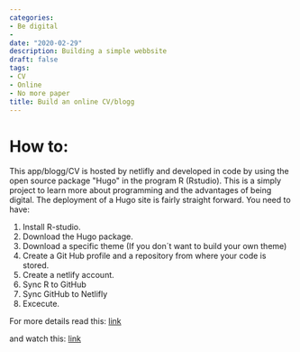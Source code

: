```yaml
---
categories:
- Be digital
- 
date: "2020-02-29"
description: Building a simple webbsite
draft: false
tags:
- CV 
- Online
- No more paper
title: Build an online CV/blogg 
---
```


# How to: 

This app/blogg/CV is hosted by netlifly and developed in code by using the open source package "Hugo" in the  program R (Rstudio). This is a simply project to learn more about programming and the advantages of being digital. The deployment of a Hugo site is fairly straight forward. You need to have: 
1. Install R-studio. 
2. Download the Hugo package. 
3. Download a specific theme (If you don´t want to build your own theme)
4. Create a Git Hub profile and a repository from where your code is stored. 
5. Create a netlify account. 
6. Sync R to GitHub
7. Sync GitHub to Netlifly
8. Excecute. 

For more details read this: 
[link](https://bookdown.org/yihui/blogdown/installation.html)

and watch this: 
[link](https://www.youtube.com/watch?v=9Jqvaoeh1W4)





